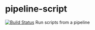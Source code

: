 # pipeline-script
[![Build Status](http://localhost:8080/buildStatus/icon?job=fibonacci)](http://localhost:8080/view/3%20-%20Jenkins%20with%20GitHub/job/fibonacci/)
Run scripts from a pipeline
